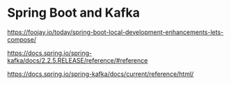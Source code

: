 # Spring Boot and Kafka

<https://foojay.io/today/spring-boot-local-development-enhancements-lets-compose/>

<https://docs.spring.io/spring-kafka/docs/2.2.5.RELEASE/reference/#reference>

<https://docs.spring.io/spring-kafka/docs/current/reference/html/>
